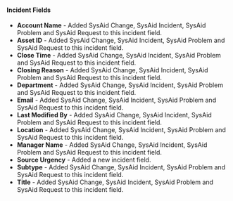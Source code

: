 
#### Incident Fields
- **Account Name** - Added SysAid Change, SysAid Incident, SysAid Problem and SysAid Request to this incident field.
- **Asset ID** - Added SysAid Change, SysAid Incident, SysAid Problem and SysAid Request to this incident field.
- **Close Time** - Added SysAid Change, SysAid Incident, SysAid Problem and SysAid Request to this incident field.
- **Closing Reason** - Added SysAid Change, SysAid Incident, SysAid Problem and SysAid Request to this incident field.
- **Department** - Added SysAid Change, SysAid Incident, SysAid Problem and SysAid Request to this incident field.
- **Email** - Added SysAid Change, SysAid Incident, SysAid Problem and SysAid Request to this incident field.
- **Last Modified By** - Added SysAid Change, SysAid Incident, SysAid Problem and SysAid Request to this incident field.
- **Location** - Added SysAid Change, SysAid Incident, SysAid Problem and SysAid Request to this incident field.
- **Manager Name** - Added SysAid Change, SysAid Incident, SysAid Problem and SysAid Request to this incident field.
- **Source Urgency** - Added a new incident field.
- **Subtype** - Added SysAid Change, SysAid Incident, SysAid Problem and SysAid Request to this incident field.
- **Title** - Added SysAid Change, SysAid Incident, SysAid Problem and SysAid Request to this incident field.